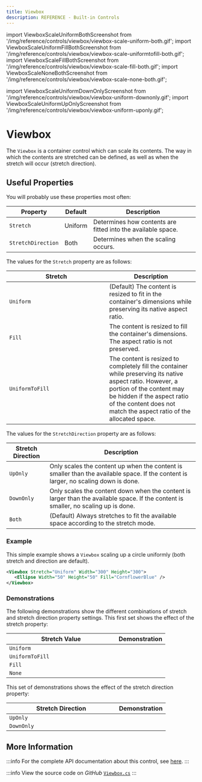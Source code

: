 ```yaml
---
title: Viewbox
description: REFERENCE - Built-in Controls
---
```


import ViewboxScaleUniformBothScreenshot from '/img/reference/controls/viewbox/viewbox-scale-uniform-both.gif';
import ViewboxScaleUniformFillBothScreenshot from '/img/reference/controls/viewbox/viewbox-scale-uniformtofill-both.gif';
import ViewboxScaleFillBothScreenshot from '/img/reference/controls/viewbox/viewbox-scale-fill-both.gif';
import ViewboxScaleNoneBothScreenshot from '/img/reference/controls/viewbox/viewbox-scale-none-both.gif';

import ViewboxScaleUniformDownOnlyScreenshot from '/img/reference/controls/viewbox/viewbox-uniform-downonly.gif';
import ViewboxScaleUniformUpOnlyScreenshot from '/img/reference/controls/viewbox/viewbox-uniform-uponly.gif';

# Viewbox

The `Viewbox` is a container control which can scale its contents. The way in which the contents are stretched can be defined, as well as when the stretch will occur (stretch direction).

## Useful Properties

You will probably use these properties most often:

| Property           | Default | Description                                                  |
| ------------------ | ------- |--------------------------------------------------------------|
| `Stretch`          | Uniform | Determines how contents are fitted into the available space. |
| `StretchDirection` | Both    | Determines when the scaling occurs.                          |

The values for the `Stretch` property are as follows:

<table><thead><tr><th width="250">Stretch</th><th>Description</th></tr></thead><tbody><tr><td><code>Uniform</code></td><td>(Default) The content is resized to fit in the container's dimensions while preserving its native aspect ratio.</td></tr><tr><td><code>Fill</code></td><td>The content is resized to fill the container's dimensions. The aspect ratio is not preserved.</td></tr><tr><td><code>UniformToFill</code></td><td>The content is resized to completely fill the container while preserving its native aspect ratio. However, a portion of the content may be hidden if the aspect ratio of the content does not match the aspect ratio of the allocated space.</td></tr></tbody></table>

The values for the `StretchDirection` property are as follows:

| Stretch Direction  | Description                                                                                                                         |
| ----------------- | ----------------------------------------------------------------------------------------------------------------------------------- |
| `UpOnly`          | Only scales the content up when the content is smaller than the available space. If the content is larger, no scaling down is done. |
| `DownOnly`        | Only scales the content down when the content is larger than the available space. If the content is smaller, no scaling up is done. |
| `Both`            | (Default) Always stretches to fit the available space according to the stretch mode.                                                |

### Example

This simple example shows a `Viewbox` scaling up a circle uniformly (both stretch and direction are default).

```xml
<Viewbox Stretch="Uniform" Width="300" Height="300">
   <Ellipse Width="50" Height="50" Fill="CornflowerBlue" />  
</Viewbox>
```

### Demonstrations

The following demonstrations show the different combinations of stretch and stretch direction property settings. This first set shows the effect of the stretch property:

<table><thead><tr><th width="275">Stretch Value</th><th>Demonstration</th></tr></thead><tbody><tr><td><code>Uniform</code></td><td><img src={ViewboxScaleUniformBothScreenshot} alt="" data-size="original"/></td></tr><tr><td><code>UniformToFill</code></td><td><img src={ViewboxScaleUniformFillBothScreenshot} alt="" data-size="original"/></td></tr><tr><td><code>Fill</code></td><td><img src={ViewboxScaleFillBothScreenshot} alt="" data-size="original"/></td></tr><tr><td><code>None</code></td><td><img src={ViewboxScaleNoneBothScreenshot} alt="" data-size="original"/></td></tr></tbody></table>

This set of demonstrations shows the effect of the stretch direction property:

<table><thead><tr><th width="276">Stretch Direction</th><th>Demonstration</th></tr></thead><tbody><tr><td><code>UpOnly</code></td><td><img src={ViewboxScaleUniformUpOnlyScreenshot} alt="" /></td></tr><tr><td><code>DownOnly</code></td><td><img src={ViewboxScaleUniformDownOnlyScreenshot} alt="" /></td></tr></tbody></table>

## More Information

:::info
For the complete API documentation about this control, see [here](https://api-docs.avaloniaui.net/docs/T_Avalonia_Controls_Viewbox).
:::

:::info
View the source code on _GitHub_ [`Viewbox.cs`](https://github.com/AvaloniaUI/Avalonia/blob/master/src/Avalonia.Controls/Viewbox.cs)
:::